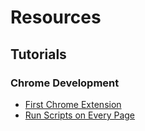 # Resources

## Tutorials

### Chrome Development

* [First Chrome Extension](https://developer.chrome.com/docs/extensions/get-started/tutorial/hello-world)
* [Run Scripts on Every Page](https://developer.chrome.com/docs/extensions/get-started/tutorial/scripts-on-every-tab)